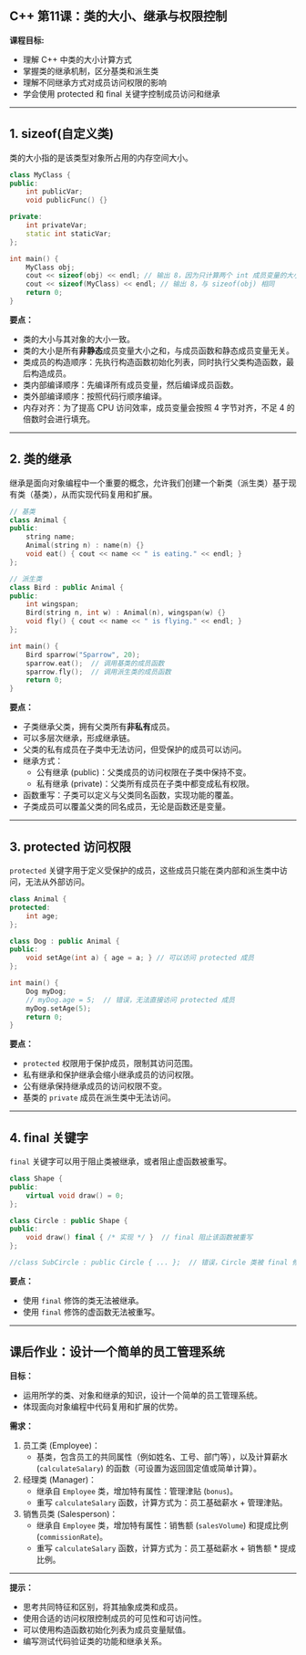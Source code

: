 ## C++ 第11课：类的大小、继承与权限控制

**课程目标:**

* 理解 C++ 中类的大小计算方式
* 掌握类的继承机制，区分基类和派生类
* 理解不同继承方式对成员访问权限的影响
* 学会使用 protected 和 final 关键字控制成员访问和继承

---

## 1. sizeof(自定义类)

类的大小指的是该类型对象所占用的内存空间大小。

```cpp
class MyClass {
public:
    int publicVar;
    void publicFunc() {}

private:
    int privateVar;
    static int staticVar;
};

int main() {
    MyClass obj;
    cout << sizeof(obj) << endl; // 输出 8，因为只计算两个 int 成员变量的大小
    cout << sizeof(MyClass) << endl; // 输出 8，与 sizeof(obj) 相同
    return 0;
}
```

**要点：**

* 类的大小与其对象的大小一致。
* 类的大小是所有**非静态**成员变量大小之和，与成员函数和静态成员变量无关。
* 类成员的构造顺序：先执行构造函数初始化列表，同时执行父类构造函数，最后构造成员。
* 类内部编译顺序：先编译所有成员变量，然后编译成员函数。
* 类外部编译顺序：按照代码行顺序编译。
* 内存对齐：为了提高 CPU 访问效率，成员变量会按照 4 字节对齐，不足 4 的倍数时会进行填充。

---

## 2. 类的继承

继承是面向对象编程中一个重要的概念，允许我们创建一个新类（派生类）基于现有类（基类），从而实现代码复用和扩展。

```cpp
// 基类
class Animal {
public:
    string name;
    Animal(string n) : name(n) {}
    void eat() { cout << name << " is eating." << endl; }
};

// 派生类
class Bird : public Animal {
public:
    int wingspan;
    Bird(string n, int w) : Animal(n), wingspan(w) {}
    void fly() { cout << name << " is flying." << endl; }
};

int main() {
    Bird sparrow("Sparrow", 20);
    sparrow.eat();  // 调用基类的成员函数
    sparrow.fly();  // 调用派生类的成员函数
    return 0;
}
```

**要点：**

* 子类继承父类，拥有父类所有**非私有**成员。
* 可以多层次继承，形成继承链。
* 父类的私有成员在子类中无法访问，但受保护的成员可以访问。
* 继承方式：
    * 公有继承 (public)：父类成员的访问权限在子类中保持不变。
    * 私有继承 (private)：父类所有成员在子类中都变成私有权限。
* 函数重写：子类可以定义与父类同名函数，实现功能的覆盖。
* 子类成员可以覆盖父类的同名成员，无论是函数还是变量。

---

## 3. protected 访问权限

`protected` 关键字用于定义受保护的成员，这些成员只能在类内部和派生类中访问，无法从外部访问。

```cpp
class Animal {
protected:
    int age;
};

class Dog : public Animal {
public:
    void setAge(int a) { age = a; } // 可以访问 protected 成员
};

int main() {
    Dog myDog;
    // myDog.age = 5;  // 错误，无法直接访问 protected 成员
    myDog.setAge(5); 
    return 0;
}
```

**要点：**

* `protected` 权限用于保护成员，限制其访问范围。
* 私有继承和保护继承会缩小继承成员的访问权限。
* 公有继承保持继承成员的访问权限不变。
* 基类的 `private` 成员在派生类中无法访问。

---


## 4. final 关键字

`final` 关键字可以用于阻止类被继承，或者阻止虚函数被重写。

```cpp
class Shape {
public:
    virtual void draw() = 0;
};

class Circle : public Shape {
public:
    void draw() final { /* 实现 */ }  // final 阻止该函数被重写
};

//class SubCircle : public Circle { ... };  // 错误，Circle 类被 final 修饰，无法被继承
```

**要点：**

* 使用 `final` 修饰的类无法被继承。
* 使用 `final` 修饰的虚函数无法被重写。

---

## 课后作业：设计一个简单的员工管理系统

**目标：**

- 运用所学的类、对象和继承的知识，设计一个简单的员工管理系统。
- 体现面向对象编程中代码复用和扩展的优势。

**需求：**

1. 员工类 (Employee)：
   - 基类，包含员工的共同属性（例如姓名、工号、部门等），以及计算薪水 (`calculateSalary`) 的函数（可设置为返回固定值或简单计算）。
2. 经理类 (Manager)：
   - 继承自 `Employee` 类，增加特有属性：管理津贴 (`bonus`)。
   - 重写 `calculateSalary` 函数，计算方式为：员工基础薪水 + 管理津贴。
3. 销售员类 (Salesperson)：
   - 继承自 `Employee` 类，增加特有属性：销售额 (`salesVolume`) 和提成比例 (`commissionRate`)。
   - 重写 `calculateSalary` 函数，计算方式为：员工基础薪水 + 销售额 * 提成比例。

---

**提示：**

* 思考共同特征和区别，将其抽象成类和成员。
* 使用合适的访问权限控制成员的可见性和可访问性。
* 可以使用构造函数初始化列表为成员变量賦值。
* 编写测试代码验证类的功能和继承关系。